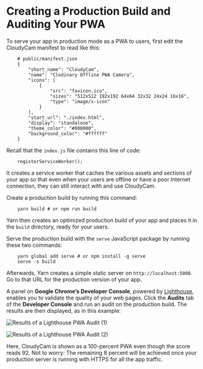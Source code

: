 # Creating a Production Build and Auditing Your PWA

To serve your app in production mode as a PWA to users, first edit the CloudyCam manifest to read like this:

```text
    # public/manifest.json
    {
        "short_name": "CloudyCam",
        "name": "Clodinary Offline PWA Camera",
        "icons": [
            {
                "src": "favicon.ico",
                "sizes": "512x512 192x192 64x64 32x32 24x24 16x16",
                "type": "image/x-icon"
            }
        ],
        "start_url": "./index.html",
        "display": "standalone",
        "theme_color": "#000000",
        "background_color": "#ffffff"
    }
```

Recall that the `index.js` file contains this line of code:

```text
    registerServiceWorker();
```

It creates a service worker that caches the various assets and sections of your app so that even when your users are offline or have a poor Internet connection, they can still interact with and use CloudyCam.

Create a production build by running this command:

```text
    yarn build # or npm run build
```

Yarn then creates an optimized production build of your app and places it in the `build` directory, ready for your users.

Serve the production build with the `serve` JavaScript package by running these two commands:

```text
    yarn global add serve # or npm install -g serve
    serve -s build
```

Afterwards, Yarn creates a simple static server on `http://localhost:5000`. Go to that URL for the production version of your app.

A panel on **Google Chrome’s Developer Console**, powered by [Lighthouse](https://developers.google.com/web/tools/lighthouse/), enables you to validate the quality of your web pages. Click the **Audits** tab of the **Developer Console** and run an audit on the production build. The results are then displayed, as in this example:

![Results of a Lighthouse PWA Audit \(1\)](https://github.com/cloudinary-developers/HackAPIs-HackathonGuide/tree/bbc5dae70724b2eeae77f8a25c06a051e5248f73/thought-starter-cloudycam/.gitbook/assets/cl-13.png)

![Results of a Lighthouse PWA Audit \(2\)](https://github.com/cloudinary-developers/HackAPIs-HackathonGuide/tree/bbc5dae70724b2eeae77f8a25c06a051e5248f73/thought-starter-cloudycam/.gitbook/assets/cl-14.png)

Here, CloudyCam is shown as a 100-percent PWA even though the score reads 92. Not to worry: The remaining 8 percent will be achieved once your production server is running with HTTPS for all the app traffic.

